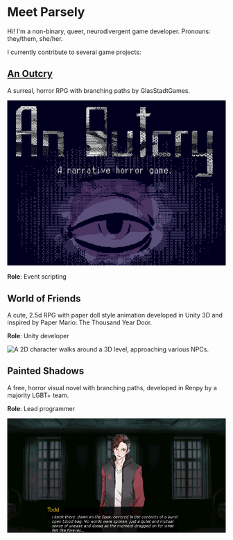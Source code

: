 # Meet Parsely

Hi! I'm a non-binary, queer, neurodivergent game developer. Pronouns: they/them, she/her.

I currently contribute to several game projects:
## [An Outcry](https://quinnk.itch.io/outcry)
A surreal, horror RPG with branching paths by GlasStadtGames.

[![An Outcry trailer](https://raw.githubusercontent.com/ParselyBunny/ParselyBunny/master/images/an_outcry_thumbnail.png)](https://www.youtube.com/watch?v=8UvLNnXDsY0)

**Role**: Event scripting


## World of Friends
A cute, 2.5d RPG with paper doll style animation developed in Unity 3D and inspired by Paper Mario: The Thousand Year Door.

**Role**: Unity developer

![A 2D character walks around a 3D level, approaching various NPCs.](https://raw.githubusercontent.com/ParselyBunny/ParselyBunny/master/images/world_of_friends_demo.gif)


## Painted Shadows
A free, horror visual novel with branching paths, developed in Renpy by a majority LGBT+ team.

**Role**: Lead programmer

![Several scenes of 2D characters in a modern setting having conversations. There are themes of violence and anger throughout the dialogue.](https://raw.githubusercontent.com/ParselyBunny/ParselyBunny/master/images/painted_shadows_demo.gif)
